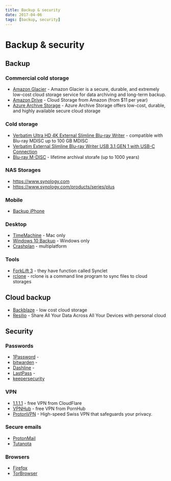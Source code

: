 ```yaml
---
title: Backup & security
date: 2017-04-06
tags: [backup, security]
---
```


# Backup & security


## Backup

### Commercial cold storage

* [Amazon Glacier](https://aws.amazon.com/glacier/) - Amazon Glacier is a secure, durable, and extremely low-cost cloud storage service for data archiving and long-term backup.
* [Amazon Drive](https://www.amazon.com/clouddrive/home) - Cloud Storage from Amazon (from $11 per year)
* [Azure Archive Storage](https://azure.microsoft.com/services/storage/archive/) - Azure Archive Storage offers low-cost, durable, and highly available secure cloud storage

### Cold storage

* [Verbatim Ultra HD 4K External Slimline Blu-ray Writer](https://www.verbatim-europe.co.uk/en/prod/ultra-hd-4k-external-slimline-blu-ray-writer-43888/) - compatible with Blu-ray MDISC up to 100 GB MDISC
* [Verbatim External Slimline Blu-ray Writer USB 3.1 GEN 1 with USB-C Connection](https://www.verbatim-europe.co.uk/en/prod/external-slimline-blu-ray-writer-usb-31-gen-1-with-usb-c-connection-43889/)
* [Blu-ray M-DISC](http://www.verbatim-europe.co.uk/en/cat/mdisc-archival-media/) - lifetime archival storafe (up to 1000 years)

### NAS Storages

* https://www.synology.com
* https://www.synology.com/products/series/plus

### Mobile

* [Backup iPhone](https://support.apple.com/en-us/HT203977)

### Desktop

* [TimeMachine](https://support.apple.com/en-us/HT201250) - Mac only
* [Windows 10 Backup](https://support.microsoft.com/en-us/help/17143/windows-10-back-up-your-files) - Windows only
* [Crashplan](https://www.crashplan.com/en-us/) - multiplatform

### Tools

* [ForkLift 3](https://binarynights.com/) - they have function called Synclet
* [rclone](https://rclone.org/) - rclone is a command line program to sync files to cloud storages

## Cloud backup

* [Backblaze](https://www.backblaze.com/) - low cost cloud storage
* [Resilio](https://www.resilio.com/individuals/) - Share All Your Data Across All Your Devices with personal cloud

## Security

### Passwords

* [1Password](https://1password.com/) - 
* [bitwarden](https://bitwarden.com/) -
* [Dashline](https://www.dashlane.com/) - 
* [LastPass](https://www.lastpass.com/) - 
* [keepersecurity](https://www.keepersecurity.com/)

### VPN

* [1.1.1.1](https://one.one.one.one/) - free VPN from CloudFlare
* [VPNHub](https://www.vpnhub.com/) - free VPN from PornHub
* [ProtonVPN](https://protonvpn.com/) - High-speed Swiss VPN that safeguards your privacy.


### Secure emails

* [ProtonMail](https://protonmail.com/cs/)
* [Tutanota](https://tutanota.com)

### Browsers

* [Firefox](https://www.mozilla.org/cs/firefox/new/)
* [TorBrowser](https://www.torproject.org/download/)

